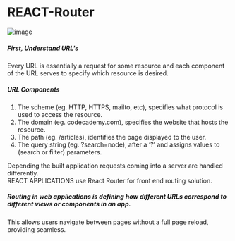 # REACT-Router

![image](https://github.com/user-attachments/assets/e1abce29-ff69-41da-8119-e6d0c02f07f7)

##### First, Understand URL's
Every URL is essentially a request for some resource and each component of the URL serves to specify which resource is desired.</br>

##### URL Components
1. The scheme (eg. HTTP, HTTPS, mailto, etc), specifies what protocol is used to access the resource.
2. The domain (eg. codecademy.com), specifies the website that hosts the resource.
3. The path (eg. /articles), identifies the page displayed to the user.
4. The query string (eg. ?search=node), after a ‘?’ and assigns values to (search or filter) parameters.

Depending the built application requests coming into a server are handled differently.</br> 
REACT APPLICATIONS use React Router for front end routing solution.</br>

##### Routing in web applications is defining how different URLs correspond to different views or components in an app.
This allows users navigate between pages without a full page reload, providing seamless.</br>
